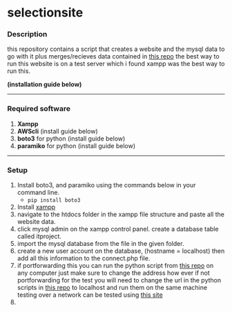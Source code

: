 # selectionsite

### Description

this repository contains a script that creates a website and the mysql data to go with it plus merges/recieves data contained in [this repo](https://github.com/stanleychilton/ITproject) the best way to run this website is on a test server which i found xampp was the best way to run this.

**(installation guide below)**


---


### Required software

1. **Xampp**
2. **AWScli** (install guide below) 
3. **boto3** for python (install guide below)
4. **paramiko** for python (install guide below)

---

### Setup

1. Install boto3, and paramiko using the commands below in your command line.
   - `pip install boto3`
2. Install [xampp](https://www.apachefriends.org/index.html)
3. navigate to the htdocs folder in the xampp file structure and paste all the website data.
4. click mysql admin on the xampp control panel. create a database table called itproject. 
5. import the mysql database from the file in the given folder.
6. create a new user account on the database, (hostname = localhost) then add all this information to the connect.php file.
7. if portforwarding this you can run the python script from [this repo](https://github.com/stanleychilton/ITproject) on any computer just make sure to change the address how ever if not portforwarding for the test you will need to change the url in the python scripts in [this repo](https://github.com/stanleychilton/ITproject) to localhost and run them on the same machine
testing over a network can be tested using [this site](www.clicker-box.com/selectionsite/)
8.
